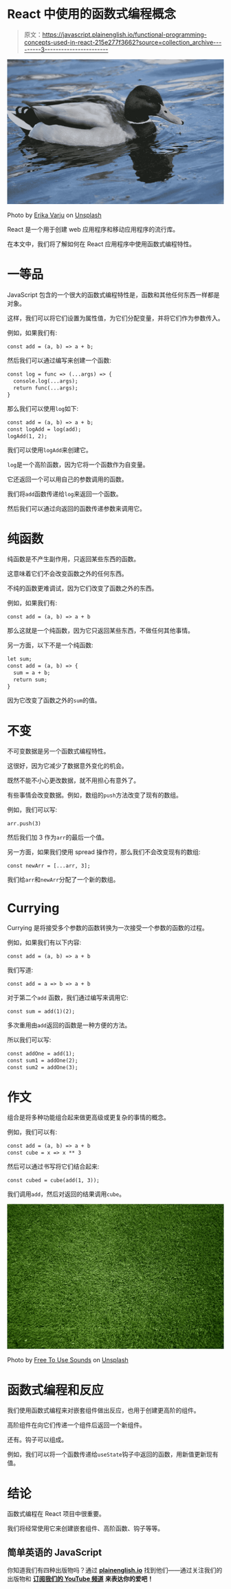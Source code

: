 # React 中使用的函数式编程概念

> 原文：<https://javascript.plainenglish.io/functional-programming-concepts-used-in-react-215e277f3662?source=collection_archive---------3----------------------->

![](img/5a029b8b38ded262429e734bf3d35dd2.png)

Photo by [Erika Varju](https://unsplash.com/@verika?utm_source=medium&utm_medium=referral) on [Unsplash](https://unsplash.com?utm_source=medium&utm_medium=referral)

React 是一个用于创建 web 应用程序和移动应用程序的流行库。

在本文中，我们将了解如何在 React 应用程序中使用函数式编程特性。

# 一等品

JavaScript 包含的一个很大的函数式编程特性是，函数和其他任何东西一样都是对象。

这样，我们可以将它们设置为属性值，为它们分配变量，并将它们作为参数传入。

例如，如果我们有:

```
const add = (a, b) => a + b;
```

然后我们可以通过编写来创建一个函数:

```
const log = func => (...args) => {
  console.log(...args);
  return func(...args);
}
```

那么我们可以使用`log`如下:

```
const add = (a, b) => a + b;
const logAdd = log(add);
logAdd(1, 2);
```

我们可以使用`logAdd`来创建它。

`log`是一个高阶函数，因为它将一个函数作为自变量。

它还返回一个可以用自己的参数调用的函数。

我们将`add`函数传递给`log`来返回一个函数。

然后我们可以通过向返回的函数传递参数来调用它。

# 纯函数

纯函数是不产生副作用，只返回某些东西的函数。

这意味着它们不会改变函数之外的任何东西。

不纯的函数更难调试，因为它们改变了函数之外的东西。

例如，如果我们有:

```
const add = (a, b) => a + b
```

那么这就是一个纯函数，因为它只返回某些东西，不做任何其他事情。

另一方面，以下不是一个纯函数:

```
let sum;
const add = (a, b) => {
  sum = a + b;
  return sum;
}
```

因为它改变了函数之外的`sum`的值。

# 不变

不可变数据是另一个函数式编程特性。

这很好，因为它减少了数据意外变化的机会。

既然不能不小心更改数据，就不用担心有意外了。

有些事情会改变数据。例如，数组的`push`方法改变了现有的数组。

例如，我们可以写:

```
arr.push(3)
```

然后我们加 3 作为`arr`的最后一个值。

另一方面，如果我们使用 spread 操作符，那么我们不会改变现有的数组:

```
const newArr = [...arr, 3];
```

我们给`arr`和`newArr`分配了一个新的数组。

# Currying

Currying 是将接受多个参数的函数转换为一次接受一个参数的函数的过程。

例如，如果我们有以下内容:

```
const add = (a, b) => a + b
```

我们写道:

```
const add = a => b => a + b
```

对于第二个`add` 函数，我们通过编写来调用它:

```
const sum = add(1)(2);
```

多次重用由`add`返回的函数是一种方便的方法。

所以我们可以写:

```
const addOne = add(1);
const sum1 = addOne(2);
const sum2 = addOne(3);
```

# 作文

组合是将多种功能组合起来做更高级或更复杂的事情的概念。

例如，我们可以有:

```
const add = (a, b) => a + b
const cube = x => x ** 3
```

然后可以通过书写将它们结合起来:

```
const cubed = cube(add(1, 3));
```

我们调用`add`，然后对返回的结果调用`cube`。

![](img/1ca070e42bf88ef1991e57772a28ce38.png)

Photo by [Free To Use Sounds](https://unsplash.com/@freetousesoundscom?utm_source=medium&utm_medium=referral) on [Unsplash](https://unsplash.com?utm_source=medium&utm_medium=referral)

# 函数式编程和反应

我们使用函数式编程来对嵌套组件做出反应，也用于创建更高阶的组件。

高阶组件在向它们传递一个组件后返回一个新组件。

还有。钩子可以组成。

例如，我们可以将一个函数传递给`useState`钩子中返回的函数，用新值更新现有值。

# 结论

函数式编程在 React 项目中很重要。

我们将经常使用它来创建嵌套组件、高阶函数、钩子等等。

## 简单英语的 JavaScript

你知道我们有四种出版物吗？通过 [**plainenglish.io**](https://plainenglish.io/) 找到他们——通过关注我们的出版物和 [**订阅我们的 YouTube 频道**](https://www.youtube.com/channel/UCtipWUghju290NWcn8jhyAw) **来表达你的爱吧！**